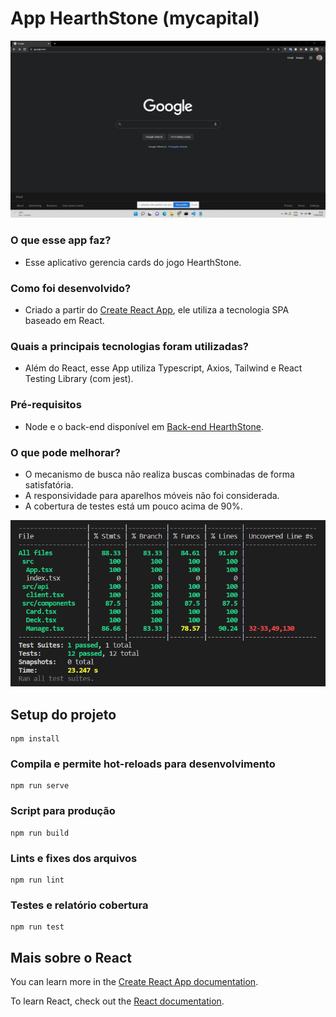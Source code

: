 # App HearthStone (mycapital)

<img src="https://github.com/marcelorvergara/mycapital/blob/main/misc_files/recording.gif" alt="demonstração do uso do aplicativo">

### O que esse app faz?

- Esse aplicativo gerencia cards do jogo HearthStone.

### Como foi desenvolvido?

- Criado a partir do [Create React App](https://github.com/facebook/create-react-app), ele utiliza a tecnologia SPA baseado em React.

### Quais a principais tecnologias foram utilizadas?

- Além do React, esse App utiliza Typescript, Axios, Tailwind e React Testing Library (com jest).

### Pré-requisitos

- Node e o back-end disponível em [Back-end HearthStone](https://github.com/marcelorvergara/HearthStoneBackEnd).

### O que pode melhorar?

- O mecanismo de busca não realiza buscas combinadas de forma satisfatória.
- A responsividade para aparelhos móveis não foi considerada.
- A cobertura de testes está um pouco acima de 90%.

<img src="https://github.com/marcelorvergara/mycapital/blob/main/misc_files/test_coverage.png" alt="Cobertura dos testes">

## Setup do projeto

```
npm install
```

### Compila e permite hot-reloads para desenvolvimento

```
npm run serve
```

### Script para produção

```
npm run build
```

### Lints e fixes dos arquivos

```
npm run lint
```

### Testes e relatório cobertura

```
npm run test
```

## Mais sobre o React

You can learn more in the [Create React App documentation](https://facebook.github.io/create-react-app/docs/getting-started).

To learn React, check out the [React documentation](https://reactjs.org/).
